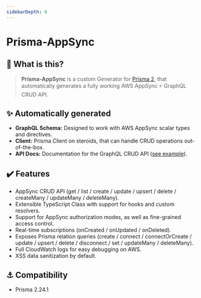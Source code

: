 ```yaml
---
sidebarDepth: 0
---
```


# Prisma-AppSync

## 👾 What is this?

> **Prisma-AppSync** is a custom Generator for [Prisma 2](https://www.prisma.io), that automatically generates a fully working AWS AppSync ⚡ GraphQL CRUD API.

## ✨ Automatically generated

- **GraphQL Schema:** Designed to work with AWS AppSync scalar types and directives.
- **Client:** Prisma Client on steroids, that can handle CRUD operations out-of-the-box.
- **API Docs:** Documentation for the GraphQL CRUD API ([see example](/demo/post.html)).

## ✔️ Features

- AppSync CRUD API (get / list / create / update / upsert / delete / createMany / updateMany / deleteMany).
- Extensible TypeScript Class with support for hooks and custom resolvers.
- Support for AppSync authorization modes, as well as fine-grained access control.
- Real-time subscriptions (onCreated / onUpdated / onDeleted).
- Exposes Prisma relation queries (create / connect / connectOrCreate / update / upsert / delete / disconnect / set / updateMany / deleteMany).
- Full CloudWatch logs for easy debugging on AWS.
- XSS data sanitization by default.

## ⚓ Compatibility

- Prisma 2.24.1
